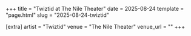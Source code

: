+++
title = "Twiztid at The Nile Theater"
date = 2025-08-24
template = "page.html"
slug = "2025-08-24-twiztid"

[extra]
artist = "Twiztid"
venue = "The Nile Theater"
venue_url = ""
+++

